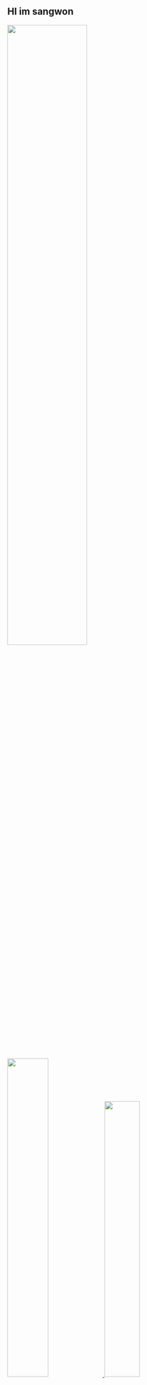 ## HI im sangwon

<a href="#"> 
  <img src="https://github-readme-stats.vercel.app/api?username=nowgnas&theme=calm&show_icons=true" width="60%">
</a><br>
<a href="#">
  <img src="https://github-readme-stats.vercel.app/api/top-langs/?username=nowgnas&theme=calm&exclude_repo=Jagi,assignment&layout=compact" width="43%">
</a>
<img src='http://mazassumnida.wtf/api/v2/generate_badge?boj=leo503801' width="40%">

[![Solved.ac tier](http://mazassumnida.wtf/api/v2/generate_badge?boj=leo503801)](https://solved.ac/leo503801)

<hr>

<!--START_SECTION:waka-->

![Profile Views](http://img.shields.io/badge/Profile%20Views-9-blue)

![Lines of code](https://img.shields.io/badge/From%20Hello%20World%20I%27ve%20Written-380%20Thousand%20lines%20of%20code-blue)

**🐱 My GitHub Data**

> 🏆 314 Contributions in the Year 2022
>
> 📦 2.3 MB Used in GitHub's Storage
>
> 🚫 Not Opted to Hire
>
> 📜 48 Public Repositories
>
> 🔑 57 Private Repositories
>
> **I'm a Night 🦉**

```text
🌞 Morning    34 commits     █░░░░░░░░░░░░░░░░░░░░░░░░   4.24%
🌆 Daytime    271 commits    ████████░░░░░░░░░░░░░░░░░   33.79%
🌃 Evening    226 commits    ███████░░░░░░░░░░░░░░░░░░   28.18%
🌙 Night      271 commits    ████████░░░░░░░░░░░░░░░░░   33.79%

```

📅 **I'm Most Productive on Thursday**

```text
Monday       126 commits    ████░░░░░░░░░░░░░░░░░░░░░   15.71%
Tuesday      101 commits    ███░░░░░░░░░░░░░░░░░░░░░░   12.59%
Wednesday    146 commits    ████░░░░░░░░░░░░░░░░░░░░░   18.2%
Thursday     163 commits    █████░░░░░░░░░░░░░░░░░░░░   20.32%
Friday       104 commits    ███░░░░░░░░░░░░░░░░░░░░░░   12.97%
Saturday     72 commits     ██░░░░░░░░░░░░░░░░░░░░░░░   8.98%
Sunday       90 commits     ██░░░░░░░░░░░░░░░░░░░░░░░   11.22%

```

📊 **This Week I Spent My Time On**

```text
⌚︎ Time Zone: Asia/Seoul

💬 Programming Languages:
JavaScript               21 hrs 7 mins       ███████████████░░░░░░░░░░   61.39%
Python                   9 hrs 14 mins       ██████░░░░░░░░░░░░░░░░░░░   26.88%
JSON                     1 hr 26 mins        █░░░░░░░░░░░░░░░░░░░░░░░░   4.18%
Markdown                 1 hr 15 mins        █░░░░░░░░░░░░░░░░░░░░░░░░   3.68%
HTML                     29 mins             ░░░░░░░░░░░░░░░░░░░░░░░░░   1.43%

🔥 Editors:
VS Code                  34 hrs 24 mins      █████████████████████████   100.0%

💻 Operating System:
Linux                    34 hrs 24 mins      █████████████████████████   100.0%

```

Last Updated on 02/03/2022 18:48:07 UTC

<!--END_SECTION:waka-->

<div align="center">
  <h2>⌨️Languages and Tools⌨️</h2>
  <div align=flex>
    <img height="25px" src="https://img.shields.io/badge/Python-3776AB?style=flat&amp;logo=Python&amp;logoColor=white" alt="Python Badge"> 
    <img height="25px" src="https://img.shields.io/badge/Javascript-F7DF1E?style=flat&amp;logo=Javascript&amp;logoColor=white" alt="Python Badge">
  </div>

  <div>
  <img height="25px" src="https://img.shields.io/badge/Express-000000?style=flat&amp;logo=Express&amp;logoColor=white" alt="Python Badge">
  <img height="25px" src="https://img.shields.io/badge/Node js-339933?style=flat&amp;logo=Node.js&amp;logoColor=white" alt="Python Badge">
  <img height="25px" src="https://img.shields.io/badge/MongoDB-47A248?style=flat&amp;logo=MongoDB&amp;logoColor=white" alt="Python Badge">
  <img height="25px" src="https://img.shields.io/badge/React-61DAFB?style=flat&amp;logo=React&amp;logoColor=white" alt="Python Badge">
   <img height="25px" src="https://img.shields.io/badge/TensorFlow-FF6F00?style=flat&amp;logo=TensorFlow&amp;logoColor=white" alt="Python Badge">
  </div>
  <div>
  <img height="25px" src="https://img.shields.io/badge/Visual Studio Code-007ACC?style=flat&amp;logo=Visual Studio Code&amp;logoColor=white" alt="Python Badge">
  <img height="25px" src="https://img.shields.io/badge/Ubuntu-E95420?style=flat&amp;logo=Ubuntu&amp;logoColor=white" alt="Python Badge">
  </div>
</div>
<br>

<!-- ![trophy](https://github-profile-trophy.vercel.app/?username=nowgnas&column=7&margin-w=15&margin-h=15) -->

<!--
**Marshmellowon/Marshmellowon** is a ✨ _special_ ✨ repository because its `README.md` (this file) appears on your GitHub profile.

Here are some ideas to get you started:

- 🔭 I’m currently working on ...
- 🌱 I’m currently learning ...
- 👯 I’m looking to collaborate on ...
- 🤔 I’m looking for help with ...
- 💬 Ask me about ...
- 📫 How to reach me: ...
- 😄 Pronouns: ...
- ⚡ Fun fact: ...
-->

